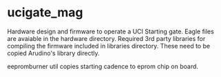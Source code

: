 # ucigate_mag

Hardware design and firmware to operate a UCI Starting gate.  Eagle files are avaiable in the hardware directory.  Required 3rd party libraries for compiling the firmware included in libraries directory.  These need to be copied Arudino's library directly. 

eepromburner util copies starting cadence to eprom chip on board.
